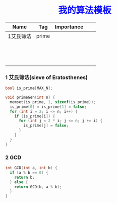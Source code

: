 <h1 style="color:blue;text-align:center;">我的算法模板</h1>

| Name      | Tag   | Importance |      |      |
| --------- | ----- | ---------- | ---- | ---- |
| 1艾氏筛法 | prime |            |      |      |
|           |       |            |      |      |
|           |       |            |      |      |
|           |       |            |      |      |
|           |       |            |      |      |
|           |       |            |      |      |
|           |       |            |      |      |
|           |       |            |      |      |
|           |       |            |      |      |
|           |       |            |      |      |
|           |       |            |      |      |
|           |       |            |      |      |
|           |       |            |      |      |
|           |       |            |      |      |



### 1 艾氏筛法(sieve of Eratosthenes)

```c++
bool is_prime[MAX_N];  

void primeGen(int n) {
  memset(is_prime, 1, sizeof(is_prime));
  is_prime[0] = is_prime[1] = false;
  for (int i = 2; i <= n; i++) {
    if (is_prime[i]) {
      for (int j = 2 * i; j <= n; j += i) {
        is_prime[j] = false;
      }
    }
  }
}
```



### 2 GCD

```c++
int GCD(int a, int b) {
  if (a % b == 0) {
    return b;
  } else {
    return GCD(b, a % b);
  }
}
```



